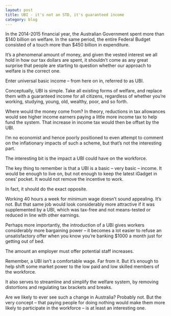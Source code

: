 ```yaml
---
layout: post
title: UBI - it's not an STD, it's guaranteed income
category: blog
---
```


In the 2014-2015 financial year, the Australian Government spent more than $140 billion on welfare. In the same period, the entire Federal Budget consisted of a touch more than $450 billion in expenditure.

It’s a phenomenal amount of money, and given the vested interest we all hold in how our tax dollars are spent, it shouldn’t come as any great surprise that people are starting to question whether our approach to welfare is the correct one.

Enter universal basic income – from here on in, referred to as UBI. 

Conceptually, UBI is simple. Take all existing forms of welfare, and replace them with a guaranteed income for all citizens, regardless of whether you’re working, studying, young, old, wealthy, poor, and so forth.

Where would the money come from? In theory, reductions in tax allowances would see higher income earners paying a little more income tax to help fund the system. That increase in income tax would then be offset by the UBI.

I’m no economist and hence poorly positioned to even attempt to comment on the inflationary impacts of such a scheme, but that’s not the interesting part.

The interesting bit is the impact a UBI could have on the workforce.

The key thing to remember is that a UBI is a basic – very basic – income. It would be enough to live on, but not enough to keep the latest iGadget in ones’ pocket. It would not remove the incentive to work.

In fact, it should do the exact opposite.

Working 40 hours a week for minimum wage doesn’t sound appealing. It’s not. But that same job would look considerably more attractive if it was supplemented by a UBI, which was tax-free and not means-tested or reduced in line with other earnings.

Perhaps more importantly, the introduction of a UBI gives workers considerably more bargaining power – it becomes a lot easier to refuse an unsatisfactory offer when you know you’re banking $1000 a month just for getting out of bed.

The amount an employer must offer potential staff increases.

Remember, a UBI isn’t a comfortable wage. Far from it. But it’s enough to help shift some market power to the low paid and low skilled members of the workforce.

It also serves to streamline and simplify the welfare system, by removing distortions and regulating tax brackets and breaks.

Are we likely to ever see such a change in Australia? Probably not. But the very concept – that paying people for doing nothing would make them more likely to participate in the workforce – is at least an interesting one.
